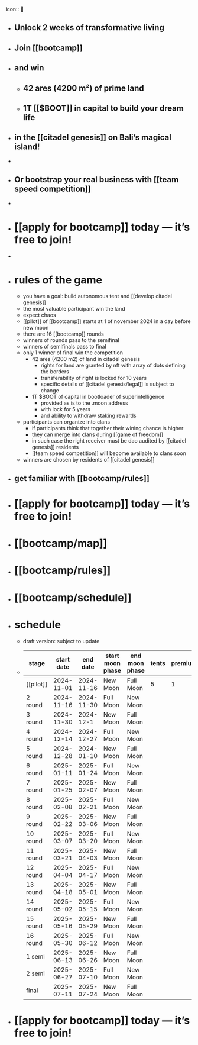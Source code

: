 icon:: 🥕

- ## Unlock 2 weeks of transformative living
- ## Join [[bootcamp]]
- ## and win
	- ## 42 ares (4200 m²) of prime land
	- ## 1T [[$BOOT]] in capital to build your dream life
- ## in the [[citadel genesis]] on Bali’s magical island!
-
- ## Or bootstrap your real business with [[team speed competition]]
-
- # [[apply for bootcamp]] today — it’s free to join!
-
- # rules of the game
	- you have a goal: build autonomous tent and [[develop citadel genesis]]
	- the most valuable participant win the land
	- expect chaos
	- [[pilot]] of [[bootcamp]] starts at 1 of november 2024 in a day before new moon
	- there are 16 [[bootcamp]] rounds
	- winners of rounds pass to the semifinal
	- winners of semifinals pass to final
	- only 1 winner of final win the competition
		- 42 ares (4200 m2) of land in citadel genesis
			- rights for land are granted by nft with array of dots defining the borders
			- transferability of right is locked for 10 years
			- specific details of [[citadel genesis/legal]] is subject to change
		- 1T $BOOT of capital in bootloader of superintelligence
			- provided as is to the .moon address
			- with lock for 5 years
			- and ability to withdraw staking rewards
	- participants can organize into clans
		- if participants think that together their wining chance is higher
		- they can merge into clans during [[game of freedom]]
		- in such case the right receiver must be dao audited by [[citadel genesis]] residents
		- [[team speed competition]] will become available to clans soon
	- winners are chosen by residents of [[citadel genesis]]
- ## get familiar with [[bootcamp/rules]]
- # [[apply for bootcamp]] today — it’s free to join!
- # [[bootcamp/map]]
- # [[bootcamp/rules]]
- # [[bootcamp/schedule]]
- # schedule
	- draft version: subject to update
	- | stage      | start date  | end date    | start moon phase | end moon phase | tents | premium |
	  |------------|-------------|-------------|------------------|----------------|----|---|
	  | [[pilot]]      | 2024-11-01  | 2024-11-16  | New Moon         | Full Moon      | 5 | 1 |
	  | 2 round    | 2024-11-16  | 2024-11-30  | Full Moon        | New Moon       | | |
	  | 3 round    | 2024-11-30  | 2024-12-1  | New Moon         | Full Moon      | | |
	  | 4 round    | 2024-12-14  | 2024-12-27  | Full Moon        | New Moon       | | |
	  | 5 round    | 2024-12-28  | 2024-01-10  | New Moon         | Full Moon      | | |
	  | 6 round    | 2025-01-11  | 2025-01-24  | Full Moon        | New Moon       | | |
	  | 7 round    | 2025-01-25  | 2025-02-07  | New Moon         | Full Moon      | | |
	  | 8 round    | 2025-02-08  | 2025-02-21  | Full Moon        | New Moon       | | |
	  | 9 round    | 2025-02-22  | 2025-03-06  | New Moon         | Full Moon       | | |
	  | 10 round   | 2025-03-07  | 2025-03-20  | Full Moon        | New Moon       | | |
	  | 11 round   | 2025-03-21  | 2025-04-03  | New Moon         | Full Moon      | | |
	  | 12 round   | 2025-04-04  | 2025-04-17  | Full Moon        | New Moon       | | |
	  | 13 round   | 2025-04-18  | 2025-05-01  | New Moon         | Full Moon      | | |
	  | 14 round   | 2025-05-02  | 2025-05-15  | Full Moon        | New Moon       | | |
	  | 15 round   | 2025-05-16  | 2025-05-29  | New Moon         | Full Moon      | | |
	  | 16 round   | 2025-05-30  | 2025-06-12  | Full Moon        | New Moon       | | |
	  | 1 semi  | 2025-06-13  | 2025-06-26  | New Moon         | Full Moon      | | |
	  | 2 semi  | 2025-06-27  | 2025-07-10  | Full Moon        | New Moon       | | |
	  | final  | 2025-07-11  | 2025-07-24  | New Moon         | Full Moon      | | |
- # [[apply for bootcamp]] today — it’s free to join!